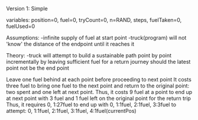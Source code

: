 Version 1: Simple

variables: position=0, fuel=0, tryCount=0, n=RAND, steps, fuelTaken=0, fuelUsed=0

Assumptions:
  -infinite supply of fuel at start point
  -truck(program) will not 'know' the distance of the endpoint until it reaches it

Theory:
  -truck will attempt to build a sustainable path point by point incrementally by leaving sufficient fuel for a return journey should the latest point not be the end point

Leave one fuel behind at each point before proceeding to next point
It costs three fuel to bring one fuel to the next point and return to the original point: two spent and one left at next point.
  Thus, it costs 9 fuel at a point to end up at next point with 3 fuel and 1 fuel left on the original point for the return trip
    Thus, it requires 0, 1:27fuel to end up with 0, 1:1fuel, 2:1fuel, 3:3fuel to attempt: 0, 1:1fuel, 2:1fuel, 3:1fuel, 4:1fuel(currentPos)
